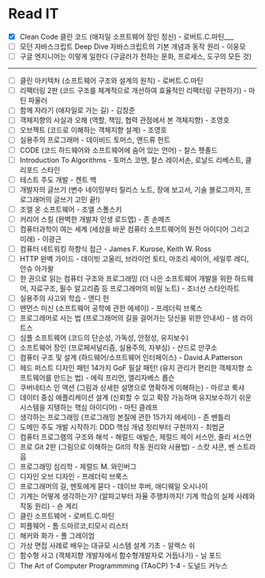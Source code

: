 # Read IT

- [x] Clean Code 클린 코드 (애자일 소프트웨어 장인 정신)  - 로버트.C.마틴___
- [ ] 모던 자바스크립트 Deep Dive 자바스크립트의 기본 개념과 동작 원리 - 이웅모
- [ ] 구글 엔지니어는 이렇게 일한다 (구글러가 전하는 문화, 프로세스, 도구의 모든 것) 

----

- [ ] 클린 아키텍처 (소프트웨어 구조와 설계의 원칙)  - 로버트.C.마틴
- [ ] 리팩터링 2판 (코드 구조를 체계적으로 개선하여 효율적인 리팩터링 구현하기) - 마틴 파울러
- [ ] 함께 자라기 (애자일로 가는 길) - 김창준
- [ ] 객체지향의 사실과 오해 (역할, 책임, 협력 관점에서 본 객체지향) - 조영호
- [ ] 오브젝트 (코드로 이해하는 객체지향 설계) - 조영호
- [ ] 실용주의 프로그래머 - 데이비드 토머스, 앤드류 헌트 
- [ ] CODE (코드 하드웨어와 소프트웨어에 숨어 있는 언어) - 찰스 펫졸드
- [ ] Introduction To Algorithms - 토머스 코멘, 찰스 레이서손, 로날드 리베스트, 클리포드 스타인 
- [ ] 테스트 주도 개발 - 켄트 백
- [ ] 개발자의 글쓰기 (변수 네이밍부터 릴리스 노트, 장애 보고서, 기술 블로그까지, 프로그래머의 글쓰기 고민 끝!)
- [ ] 조엘 온 소프트웨어 - 조엘 스폴스키
- [ ] 커리어 스킬 (완벽한 개발자 인생 로드맵) - 존 손메즈 
- [ ] 컴퓨터과학이 여는 세계 (세상을 바꾼 컴퓨터 소프트웨어의 원천 아이디어 그리고 미래) - 이광근
- [ ] 컴퓨터 네트워킹 하향식 접근 - James F. Kurose, Keith W. Ross
- [ ] HTTP 완벽 가이드 - 데이빗 고울리, 브라이언 토티, 마조리 세이어, 세일루 레디, 안슈 아가왈
- [ ] 한 권으로 읽는 컴퓨터 구조와 프로그래밍 (더 나은 소프트웨어 개발을 위한 하드웨어, 자료구조, 필수 알고리즘 등 프로그래머의 비밀 노트) - 조너선 스타인하트
- [ ] 실용주의 사고와 학습 - 앤디 헌
- [ ] 맨먼스 미신 (소프트웨어 공학에 관한 에세이) - 프레더릭 브룩스
- [ ] 프로그래머로 사는 법 (프로그래머의 길을 걸어가는 당신을 위한 안내서) - 샘 라이트스
- [ ] 심플 소프트웨어 (코드의 단순성, 가독성, 안정성, 유지보수)
- [ ] 소프트웨어 장인 (프로페셔널리즘, 실용주의, 자부심) - 산드로 만쿠소
- [ ] 컴퓨터 구조 및 설계 (하드웨어/소프트웨어 인터페이스) - David.A.Patterson
- [ ] 헤드 퍼스트 디자인 패턴 14가지 GoF 필살 패턴! (유지 관리가 편리한 객체지향 소프트웨어를 만드는 법) - 에릭 프리먼, 엘리자베스 롭슨 
- [ ] 쿠버네티스 인 액션 (그림과 상세한 설명으로 명확하게 이해하는) - 마르코 룩샤
- [ ] 데이터 중심 애플리케이션 설계 (신뢰할 수 있고 확장 가능하며 유지보수하기 쉬운 시스템을 지탱하는 핵심 아이디어) - 마틴 클레프
- [ ] 생각하는 프로그래밍 (프로그래밍 본질에 관한 15가지 에세이) - 존 벤틀리
- [ ] 도메인 주도 개발 시작하기: DDD 핵심 개념 정리부터 구현까지 - 최범균
- [ ] 컴퓨터 프로그램의 구조와 해석 - 해럴드 애빌슨, 제럴드 제이 서스먼, 줄리 서스먼
- [ ] 프로 Git 2판 (그림으로 이해하는 Git의 작동 원리와 사용법) - 스캇 샤콘, 벤 스트라웁 
- [ ] 프로그래밍 심리학 - 제럴드 M. 와인버그
- [ ] 디자인 오브 디자인 - 프레더릭 브룩스
- [ ] 프로그래머의 길, 멘토에게 묻다 - 데이브 후버, 애디웨일 오시나이
- [ ] 기계는 어떻게 생각하는가? (알파고부터 자율 주행차까지! 기계 학습의 실제 사례와 작동 원리) -  숀 게리
- [ ] 클린 소프트웨어 - 로버트.C.마틴
- [ ] 피플웨어 - 톰 드마르코,티모시 리스터
- [ ] 해커와 화가 - 폴 그레이엄
- [ ] 가상 면접 사례로 배우는 대규모 시스템 설계 기초 - 알렉스 쉬
- [ ] 함수형 사고 (객체지향 개발자에서 함수형개발자로 거듭나기) - 닐 포드 
- [ ] The Art of Computer Programmming (TAoCP) 1-4 - 도널드 커누스
